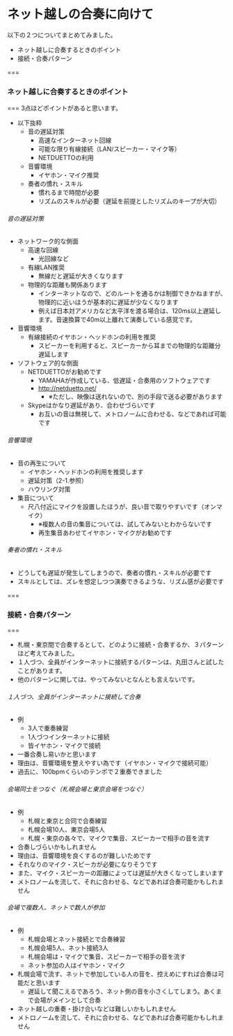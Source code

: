 # ネット越しの合奏に向けて

以下の２つについてまとめてみました。
* ネット越しに合奏するときのポイント
* 接続・合奏パターン

===
### ネット越しに合奏するときのポイント
===
3点ほどポイントがあると思います。
* 以下抜粋
  * 音の遅延対策
    * 高速なインターネット回線
    * 可能な限り有線接続（LAN/スピーカー・マイク等）
    * NETDUETTOの利用
  * 音響環境
    * イヤホン・マイク推奨
  * 奏者の慣れ・スキル
    * 慣れるまで時間が必要
    * リズムのスキルが必要（遅延を前提としたリズムのキープが大切）

###### 音の遅延対策
* ネットワーク的な側面
  * 高速な回線
    * 光回線など
  * 有線LAN推奨
    * 無線だと遅延が大きくなります
  * 物理的な距離も関係あります
    * インターネットなので、どのルートを通るかは制御できかねますが、物理的に近いほうが基本的に遅延が少なくなります
    * 例えば日本対アメリカなど太平洋を渡る場合は、120ms以上遅延します。音速換算で40m以上離れて演奏している感覚です。
* 音響環境
  * 有線接続のイヤホン・ヘッドホンの利用を推奨
    * スピーカーを利用すると、スピーカーから耳までの物理的な距離分遅延します
* ソフトウェア的な側面
  * NETDUETTOがお勧めです
    * YAMAHAが作成している、低遅延・合奏用のソフトウェアです
    * http://netduetto.net/
      * ※ただし、映像は送れないので、別の手段で送る必要があります
  * Skypeはかなり遅延があり、合わせづらいです
    * お互いの音は無視して、メトロノームに合わせる、などであれば可能です

###### 音響環境
* 音の再生について
  * イヤホン・ヘッドホンの利用を推奨します
  * 遅延対策（2-1.参照）
  * ハウリング対策
* 集音について
  * 尺八付近にマイクを設置したほうが、良い音で取りやすいです（オンマイク）
    * ※複数人の音の集音については、試してみないとわからないです
    * 再生集音あわせてイヤホン・マイクがお勧めです

###### 奏者の慣れ・スキル
* どうしても遅延が発生してしまうので、奏者の慣れ・スキルが必要です
* スキルとしては、ズレを想定しつつ演奏できるような、リズム感が必要です

===
### 接続・合奏パターン
===
* 札幌・東京間で合奏するとして、どのように接続・合奏するか、３パターンほど考えてみました。
* １人づつ、全員がインターネットに接続するパターンは、丸田さんと試したことがあります。
* 他のパターンに関しては、やってみないとなんとも言えないです。

###### １人づつ、全員がインターネットに接続して合奏
* 例
  * 3人で重奏練習
  * 1人づつインターネットに接続
  * 皆イヤホン・マイクで接続
* 一番合奏し易いかと思います
* 理由は、音響環境を整えやすい為です（イヤホン・マイクで接続可能）
* 過去に、100bpmくらいのテンポで２重奏できました

###### 会場同士をつなぐ（札幌会場と東京会場をつなぐ）
* 例
  * 札幌と東京と合同で合奏練習
  * 札幌会場10人、東京会場5人
  * 札幌・東京の各々で、マイクで集音、スピーカーで相手の音を流す
* 合奏しづらいかもしれません
* 理由は、音響環境を良くするのが難しいためです
* それなりのマイク・スピーカが必要になりそうです
* また、マイク・スピーカーの距離によっては遅延が大きくなってしまいます
* メトロノームを流して、それに合わせる、などであれば合奏可能かもしれません

###### 会場で複数人、ネットで数人が参加
* 例
  * 札幌会場とネット接続とで合奏練習
  * 札幌会場5人、ネット接続3人
  * 札幌会場は・マイクで集音、スピーカーで相手の音を流す
  * ネット参加の人はイヤホン・マイク
* 札幌会場で流す、ネットで参加している人の音を、控えめにすれば合奏は可能だと思います
  * 遅延して聞こえるであろう、ネット側の音を小さくしてしまう。あくまで会場がメインとして合奏
* ネット越しの重奏・掛け合いなどは難しいかもしれません
* メトロノームを流して、それに合わせる、などであれば合奏可能かもしれません
